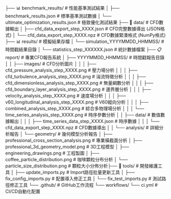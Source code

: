 ├── 📊 benchmark_results/                                      # 性能基準測試結果
│   ├── benchmark_results.json                            # 標準基準測試數據
│   └── ultimate_optimization_results.json               # 極致優化測試結果
├── 💾 data/                                               # CFD數據輸出
│   ├── cfd_data_export_step_XXXX.json                   # CFD完整數據導出 (JSON格式)
│   └── cfd_data_export_step_XXXX.npz                    # CFD數據緊湊格式 (NumPy格式)
├── 📊 results/                                            # 模擬結果存檔
│   └── simulation_YYYYMMDD_HHMMSS/                      # 時間戳結果目錄
│       └── statistics_step_XXXXXX.json                  # 統計數據檔案
├── 📋 report/                                             # 專業CFD報告系統
│   ├── YYYYMMDD_HHMMSS/                                 # 時間戳報告目錄
│   │   ├── images/                                      # CFD分析圖片
│   │   │   ├── cfd_pressure_analysis_step_XXXX.png     # 壓力場分析
│   │   │   ├── cfd_turbulence_analysis_step_XXXX.png   # 湍流特徵分析
│   │   │   ├── cfd_dimensionless_analysis_step_XXXX.png # 無量綱數分析
│   │   │   ├── cfd_boundary_layer_analysis_step_XXXX.png # 邊界層分析
│   │   │   ├── velocity_analysis_step_XXXX.png          # 速度場分析
│   │   │   ├── v60_longitudinal_analysis_step_XXXX.png  # V60縱向分析
│   │   │   ├── combined_analysis_step_XXXX.png          # 綜合多物理場分析
│   │   │   └── time_series_analysis_step_XXXX.png       # 時序參數分析
│   │   ├── data/                                        # 數值數據輸出
│   │   │   ├── time_series_data_step_XXXX.json         # 時序數據
│   │   │   └── cfd_data_export_step_XXXX.npz           # CFD數據導出
│   │   └── analysis/                                    # 詳細分析報告
│   └── geometry/                                        # 幾何模型分析報告
│       ├── professional_cross_section_analysis.png      # 專業橫截面分析
│       ├── professional_3d_geometry_model.png           # 3D工程模型
│       ├── engineering_drawings.png                     # 工程製圖
│       ├── coffee_particle_distribution.png             # 咖啡顆粒分布分析
│       └── particle_size_distribution.png               # 顆粒大小分佈分析├── 🔧 tools/                                                 # 開發維護工具
│   ├── update_imports.py                                     # Import路徑批量更新工具
│   ├── fix_config_imports.py                                # 配置導入修正工具
│   └── fix_test_imports.py                                   # 測試路徑修正工具
└── .github/                                                  # GitHub工作流程
    └── workflows/
        └── ci.yml                                            # CI/CD自動化配置
```
